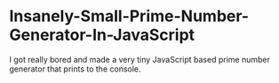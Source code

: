 # Insanely-Small-Prime-Number-Generator-In-JavaScript
I got really bored and made a very tiny JavaScript based prime number generator that prints to the console.
